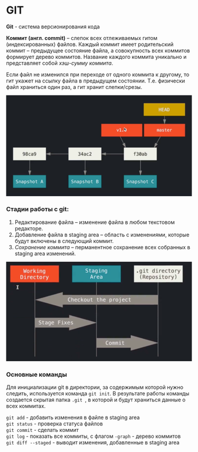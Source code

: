# GIT

**Git** - система версионирования кода  


**Коммит (англ. commit)** – слепок всех отлеживаемых гитом (индексированных) файлов. Каждый коммит имеет родительский 
коммит – предыдущее состояние файла, а совокупность всех коммитов формирует дерево коммитов. Название каждого коммита 
уникально и представляет собой _хэш-сумму коммита_.

Если файл не изменился при переходе от одного коммита к другому, то гит укажет на ссылку файла в предыдущем состоянии. 
Т.е. физически файл храниться один раз, а гит хранит слепки/срезы.

![img.png](src/img.png)

### Стадии работы с git:

1. Редактирование файла – изменение файла в любом текстовом редакторе.
2. Добавление файла в staging area – область с изменениями, которые будут включены в следующий коммит.
3. _Сохранение коммита_ – перманентное сохранение всех собранных в staging area изменений.

![img.png](src/img02.png)

### Основные команды

Для инициализации git в директории, за содержимым которой нужно следить, используется команда `git init`. В результате 
работы команды создается скрытая папка `.git `, в которой и будут храниться данные о всех коммитах.  

`git add` - добавить изменения в файле в staging area  
`git status` - проверкa статуса файлов  
`git commit` - сделать коммит  
`git log` - показать все коммиты, с флагом `-graph` - дерево коммитов  
`git diff --staged` - выводит изменения, добавленные в staging area  
